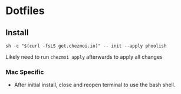 # Dotfiles

## Install
`sh -c "$(curl -fsLS get.chezmoi.io)" -- init --apply phoolish`

Likely need to run `chezmoi apply` afterwards to apply all changes

### Mac Specific

* After initial install, close and reopen terminal to use the bash shell.
